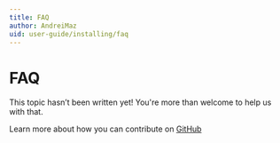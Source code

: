 ```yaml
---
title: FAQ
author: AndreiMaz
uid: user-guide/installing/faq
---
```

# FAQ

This topic hasn’t been written yet! You're more than welcome to help us with that.

Learn more about how you can contribute on [GitHub](https://github.com/nopSolutions/nopCommerce-Docs/blob/master/CONTRIBUTING.md)